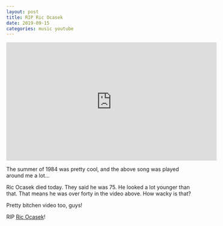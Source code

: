 ```yaml
---
layout: post
title: RIP Ric Ocasek
date: 2019-09-15
categories: music youtube
---
```


<iframe width="560" height="315" src="https://www.youtube.com/embed/3dOx510kyOs" frameborder="0" allow="accelerometer; autoplay; encrypted-media; gyroscope; picture-in-picture" allowfullscreen></iframe>

The summer of 1984 was pretty cool, and the above song was played around me a lot...

Ric Ocasek died today. They said he was 75.  He looked a lot younger than that. That means he was over forty in the video above. How wacky is that?

Pretty bitchen video too, guys!

RIP <a href="https://en.wikipedia.org/wiki/Ric_Ocasek">Ric Ocasek</a>!
